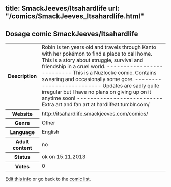 title: SmackJeeves/Itsahardlife
url: "/comics/SmackJeeves_Itsahardlife.html"
---
Dosage comic SmackJeeves/Itsahardlife
-----------------------------------------

<p id="msg"></p>
<script type="text/javascript">
if (window.location.search === '?edit_info_mail=sent_ok') {
  var elem = document.getElementById("msg");
  elem.innerHTML = 'Edited information sucessfully sent for review, which is usually done daily. Thanks!';
  elem.className = 'ok';
}
</script>
<table class="comicinfo">
<tr>
<th>Description</th><td>Robin is ten years old and travels through Kanto with her pokémon to find a place to call home. This is a story about struggle, survival and friendship in a cruel world. -------------------------- This is a Nuzlocke comic. Contains swearing and occasionally some gore. -------------------------- Updates are sadly quite irregular but I have no plans on giving up on it anytime soon! -------------------------- Extra art and fan art at hardlifeat.tumblr.com/</td>
</tr>
<tr>
<th>Website</th><td><a href="http://itsahardlife.smackjeeves.com/comics/">http://itsahardlife.smackjeeves.com/comics/</a></td>
</tr>
<tr>
<th>Genre</th><td>Other</td>
</tr>
<tr>
<th>Language</th><td>English</td>
</tr>
<tr>
<th>Adult content</th><td>no</td>
</tr>
<tr>
<th>Status</th><td>ok on 15.11.2013</td>
</tr>
<tr>
<th>Votes</th><td>0</td>
</tr>
</table>

[Edit this info](SmackJeeves_Itsahardlife_edit.html) or go back to the [comic list](../comic-index.html).
